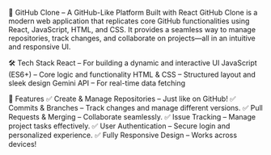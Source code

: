 🚀 GitHub Clone – A GitHub-Like Platform Built with React
GitHub Clone is a modern web application that replicates core GitHub functionalities using React, JavaScript, HTML, and CSS. It provides a seamless way to manage repositories, track changes, and collaborate on projects—all in an intuitive and responsive UI.

🛠 Tech Stack
React – For building a dynamic and interactive UI
JavaScript (ES6+) – Core logic and functionality
HTML & CSS – Structured layout and sleek design
Gemini API  – For real-time data fetching 

🌟 Features
✅ Create & Manage Repositories – Just like on GitHub!
✅ Commits & Branches – Track changes and manage different versions.
✅ Pull Requests & Merging – Collaborate seamlessly.
✅ Issue Tracking – Manage project tasks effectively.
✅ User Authentication – Secure login and personalized experience.
✅ Fully Responsive Design – Works across devices!

